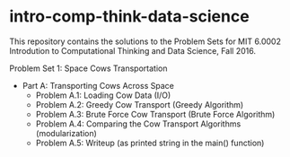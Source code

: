# intro-comp-think-data-science

This repository contains the solutions to the Problem Sets for MIT 6.0002 Introdution to Computational Thinking and Data Science, Fall 2016.

Problem Set 1: Space Cows Transportation

- Part A: Transporting Cows Across Space
  - Problem A.1: Loading Cow Data (I/O)
  - Problem A.2: Greedy Cow Transport (Greedy Algorithm)
  - Problem A.3: Brute Force Cow Transport (Brute Force Algorithm)
  - Problem A.4: Comparing the Cow Transport Algorithms (modularization)
  - Problem A.5: Writeup (as printed string in the main() function)
